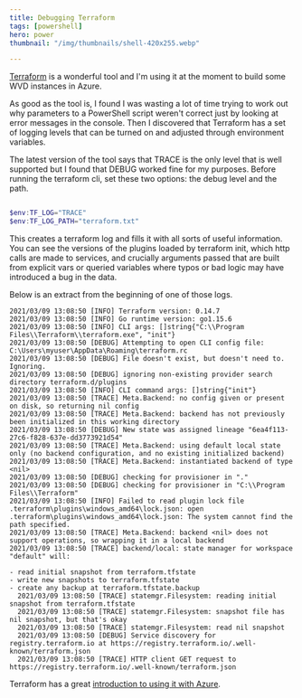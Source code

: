 ```yaml
---
title: Debugging Terraform
tags: [powershell]
hero: power
thumbnail: "/img/thumbnails/shell-420x255.webp"

---
```


<a href="https://www.terraform.io">Terraform</a> is a wonderful tool and I'm using it at the moment to build some WVD instances in Azure.

As good as the tool is, I found I was wasting a lot of time trying to work out why parameters to a PowerShell script weren't correct just by looking at error messages in the console. Then I discovered
that Terraform has a set of logging levels that can be turned on and adjusted through environment variables.

The latest version of the tool says that TRACE is the only level that is well supported but I found that DEBUG worked fine for my purposes. Before running the terraform cli, set these two
options: the debug level and the path.

```powershell

$env:TF_LOG="TRACE"
$env:TF_LOG_PATH="terraform.txt"

```

This creates a terraform log and fills it with all sorts of useful information. You can see the versions of the plugins loaded by terraform init, which http calls are made to services, and crucially
arguments passed that are built from explicit vars or queried variables where typos or bad logic may have introduced a bug in the data.

Below is an extract from the beginning of one of those logs.

```shell
2021/03/09 13:08:50 [INFO] Terraform version: 0.14.7  
2021/03/09 13:08:50 [INFO] Go runtime version: go1.15.6
2021/03/09 13:08:50 [INFO] CLI args: []string{"C:\\Program Files\\Terraform\\terraform.exe", "init"}
2021/03/09 13:08:50 [DEBUG] Attempting to open CLI config file: C:\Users\myuser\AppData\Roaming\terraform.rc
2021/03/09 13:08:50 [DEBUG] File doesn't exist, but doesn't need to. Ignoring.
2021/03/09 13:08:50 [DEBUG] ignoring non-existing provider search directory terraform.d/plugins
2021/03/09 13:08:50 [INFO] CLI command args: []string{"init"}
2021/03/09 13:08:50 [TRACE] Meta.Backend: no config given or present on disk, so returning nil config
2021/03/09 13:08:50 [TRACE] Meta.Backend: backend has not previously been initialized in this working directory
2021/03/09 13:08:50 [DEBUG] New state was assigned lineage "6ea4f113-27c6-f828-637e-dd3773921d54"
2021/03/09 13:08:50 [TRACE] Meta.Backend: using default local state only (no backend configuration, and no existing initialized backend)
2021/03/09 13:08:50 [TRACE] Meta.Backend: instantiated backend of type <nil>
2021/03/09 13:08:50 [DEBUG] checking for provisioner in "."
2021/03/09 13:08:50 [DEBUG] checking for provisioner in "C:\\Program Files\\Terraform"
2021/03/09 13:08:50 [INFO] Failed to read plugin lock file .terraform\plugins\windows_amd64\lock.json: open .terraform\plugins\windows_amd64\lock.json: The system cannot find the path specified.
2021/03/09 13:08:50 [TRACE] Meta.Backend: backend <nil> does not support operations, so wrapping it in a local backend
2021/03/09 13:08:50 [TRACE] backend/local: state manager for workspace "default" will:

- read initial snapshot from terraform.tfstate
- write new snapshots to terraform.tfstate
- create any backup at terraform.tfstate.backup
  2021/03/09 13:08:50 [TRACE] statemgr.Filesystem: reading initial snapshot from terraform.tfstate
  2021/03/09 13:08:50 [TRACE] statemgr.Filesystem: snapshot file has nil snapshot, but that's okay
  2021/03/09 13:08:50 [TRACE] statemgr.Filesystem: read nil snapshot
  2021/03/09 13:08:50 [DEBUG] Service discovery for registry.terraform.io at https://registry.terraform.io/.well-known/terraform.json
  2021/03/09 13:08:50 [TRACE] HTTP client GET request to https://registry.terraform.io/.well-known/terraform.json
  ```

Terraform has a great <a href="https://learn.hashicorp.com/collections/terraform/azure-get-started">introduction to using it with Azure</a>.
